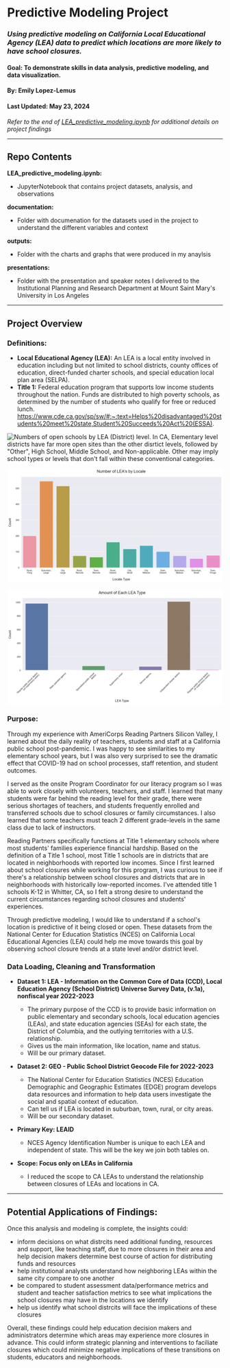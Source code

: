 # Predictive Modeling Project
### *Using predictive modeling on California Local Educational Agency (LEA) data to predict which locations are more likely to have school closures.* 
#### Goal: To demonstrate skills in data analysis, predictive modeling, and data visualization.
#### By: Emily Lopez-Lemus
#### Last Updated: May 23, 2024
*Refer to the end of [LEA_predictive_modeling.ipynb](https://github.com/emilyslopez/datasci_practice_projects/blob/main/predictive_modeling/LEA_predictive_modeling.ipynb) 
for additional details on project findings*

---
## Repo Contents
**LEA_predictive_modeling.ipynb:**
  - JupyterNotebook that contains project datasets, analysis, and observations 

**documentation:**
  - Folder with documenation for the datasets used in the project to understand the different variables and context

**outputs:**
  - Folder with the charts and graphs that were produced in my anaylsis

**presentations:**
  - Folder with the presentation and speaker notes I delivered to the Institutional Planning and Research Department at Mount Saint Mary's
    University in Los Angeles

---
## Project Overview

### Definitions:
- **Local Educational Agency (LEA):** An LEA is a local entity involved in education including but not limited to school districts, county offices of education, direct-funded charter schools, and special education local plan area (SELPA).
- **Title 1:** Federal education program that supports low income students throughout the nation. Funds are distributed to high poverty schools, as determined by the number of students who qualify for free or reduced lunch. https://www.cde.ca.gov/sp/sw/#:~:text=Helps%20disadvantaged%20students%20meet%20state,Student%20Succeeds%20Act%20(ESSA).
  
![Numbers of open schools by LEA (District) level. In CA, Elementary level districts have far more open sites than the other disrtict levels, followed by "Other", High School, Middle School, and Non-applicable. Other may imply school types or levels that don't fall within these 
conventional categories.](https://github.com/emilyslopez/datasci_practice_projects/blob/main/predictive_modeling/outputs/num_lea.png)

![Number of LEA'S by Local--the type of region. In CA, the majority of schools are located within suburban large then city large.](https://github.com/emilyslopez/datasci_practice_projects/blob/main/predictive_modeling/outputs/num_lea_locale.png)

![Number of LEA's open by LEA type. In CA, most open sites are regular public school districts or independent charter distrcits.](https://github.com/emilyslopez/datasci_practice_projects/blob/main/predictive_modeling/outputs/num_lea_type.png
)

### Purpose:
Through my experience with AmeriCorps Reading Partners Silicon Valley, I learned about the daily reality of teachers, 
students and staff at a California public school post-pandemic. I was happy to see similarities to my elementary school years,
but I was also very surprised to see the dramatic effect that COVID-19 had on school processes, staff retention,
and student outcomes. 

I served as the onsite Program Coordinator for our literacy program so I was able to work closely with volunteers, teachers, and staff. 
I learned that many students were far behind the reading level for their grade, there were serious shortages of teachers, and students frequently
enrolled and transferred schools due to school closures or family circumstances. I also learned that some teachers must teach 2 different
grade-levels in the same class due to lack of instructors. 

Reading Partners specifically functions at Title 1 elementary schools where most students' families experience financial hardship. Based on
the definition of a Title 1 school, most Title 1 schools are in districts that are located in neighborhoods with reported low incomes.
Since I first learned about school closures while working for this program, I was curious to see if there's a relationship between school
closures and districts that are in neighborhoods with historically low-reported incomes. I've attended title 1 schools K-12 in Whitter, CA,
so I felt a strong desire to understand the current circumstances regarding school closures and students' experiences.

Through predictive modeling, I would like to understand if a school's location is predictive of it being closed or open. These datasets from
the National Center for Education Statistics (NCES) on California Local Educational Agencies (LEA) could help me move towards this goal by
observing school closure trends at a state level and/or district level.

### Data Loading, Cleaning and Transformation

- **Dataset 1: LEA - Information on the Common Core of Data (CCD), Local Education Agency (School District) Universe Survey Data, (v.1a),
  nonfiscal year 2022-2023** 
    - The primary purpose of the CCD is to provide basic information on public elementary and secondary schools, local education agencies
      (LEAs), and state education agencies (SEAs) for each state, the District of Columbia, and the outlying territories with a U.S. relationship. 
    - Gives us the main information, like location, name and status. 
    - Will be our primary dataset.

- **Dataset 2: GEO - Public School District Geocode File for 2022-2023** 
    - The National Center for Education Statistics (NCES) Education Demographic and Geographic Estimates
(EDGE) program develops data resources and information to help data users investigate the social and
spatial context of education. 
    - Can tell us if LEA is located in suburban, town, rural, or city areas.
    - Will be our secondary dataset.

- **Primary Key: LEAID**
    - NCES Agency Identification Number is unique to each LEA and independent of state. This will be the key we join both tables on. 

- **Scope: Focus only on LEAs in California**
    - I reduced the scope to CA LEAs to understand the relationship between closures of LEAs and locations in CA. 

--- 

## Potential Applications of Findings:

Once this analysis and modeling is complete, the insights could: 
- inform decisions on what distrcits need additional funding, resources and support, like teaching staff, due to more closures in
   their area and help decision makers determine best course of action for distributing funds and resources
- help institutional analysts understand how neighboring LEAs within the same city compare to one another
- be compared to student assessment data/performance metrics and student and teacher satisfaction metrics to see what implications
   the school closures may have in the locations we identify
- help us identify what school distrcits will face the implications of these closures

Overall, these findings could help education decision makers and administrators determine which areas may experience more closures in
advance. This could inform strategic planning and interventions to faciliate closures which could minimize negative implications of these
transitions on students, educators and neighborhoods.

